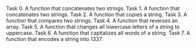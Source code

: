 Task 0. A function that concatenates two strings.
Task 1. A function that concatenates two strings.
Task 2. A function that copies a string.
Task 3. A function that compares two strings.
Task 4. A function that reverses an array.
Task 5. A function that changes all lowercase letters of a string to uppercase.
Task 6. A function that capitalizes all words of a string.
Task 7. A function that encodes a string into 1337.

